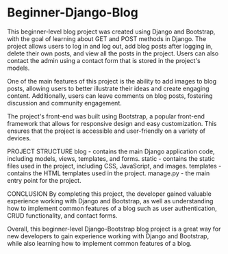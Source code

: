 # Beginner-Django-Blog
This beginner-level blog project was created using Django and Bootstrap, with the goal of learning about GET and POST methods in Django. The project allows users to log in and log out, add blog posts after logging in, delete their own posts, and view all the posts in the project. Users can also contact the admin using a contact form that is stored in the project's models.

One of the main features of this project is the ability to add images to blog posts, allowing users to better illustrate their ideas and create engaging content. Additionally, users can leave comments on blog posts, fostering discussion and community engagement.

The project's front-end was built using Bootstrap, a popular front-end framework that allows for responsive design and easy customization. This ensures that the project is accessible and user-friendly on a variety of devices.

PROJECT STRUCTURE
blog - contains the main Django application code, including models, views, templates, and forms.
static - contains the static files used in the project, including CSS, JavaScript, and images.
templates - contains the HTML templates used in the project.
manage.py - the main entry point for the project.

CONCLUSION
By completing this project, the developer gained valuable experience working with Django and Bootstrap, as well as understanding how to implement common features of a blog such as user authentication, CRUD functionality, and contact forms.

Overall, this beginner-level Django-Bootstrap blog project is a great way for new developers to gain experience working with Django and Bootstrap, while also learning how to implement common features of a blog.
